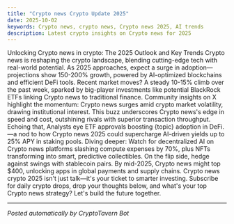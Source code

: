 ```yaml
---
title: "Crypto news Crypto Update 2025"
date: 2025-10-02
keywords: Crypto news, crypto news, Crypto news 2025, AI trends
description: Latest crypto insights on Crypto news for 2025
---
```

Unlocking Crypto news in crypto: The 2025 Outlook and Key Trends Crypto news is reshaping the crypto landscape, blending cutting-edge tech with real-world potential. As 2025 approaches, expect a surge in adoption—projections show 150-200% growth, powered by AI-optimized blockchains and efficient DeFi tools. Recent market moves? A steady 10-15% climb over the past week, sparked by big-player investments like potential BlackRock ETFs linking Crypto news to traditional finance. Community insights on X highlight the momentum: Crypto news surges amid crypto market volatility, drawing institutional interest. This buzz underscores Crypto news's edge in speed and cost, outshining rivals with superior transaction throughput. Echoing that, Analysts eye ETF approvals boosting {topic} adoption in DeFi.—a nod to how Crypto news 2025 could supercharge AI-driven yields up to 25% APY in staking pools. Diving deeper: Watch for decentralized AI on Crypto news platforms slashing compute expenses by 70%, plus NFTs transforming into smart, predictive collectibles. On the flip side, hedge against swings with stablecoin pairs. By mid-2025, Crypto news might top $400, unlocking apps in global payments and supply chains. Crypto news crypto 2025 isn't just talk—it's your ticket to smarter investing. Subscribe for daily crypto drops, drop your thoughts below, and what's your top Crypto news strategy? Let's build the future together.

<ins class="adsense" data-ad-client="ca-pub-YOUR_ADSENSE_ID" data-ad-slot="YOUR_AD_SLOT" data-ad-format="auto"></ins>
<script>(adsbygoogle = window.adsbygoogle || []).push({});</script>

---
*Posted automatically by CryptoTavern Bot*
